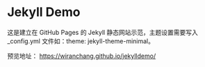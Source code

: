 # Jekyll Demo

这是建立在 GitHub Pages 的 Jekyll 静态网站示范，主题设置需要写入 _config.yml 文件如：theme: jekyll-theme-minimal。

预览地址：
https://wiranchang.github.io/jekylldemo/

